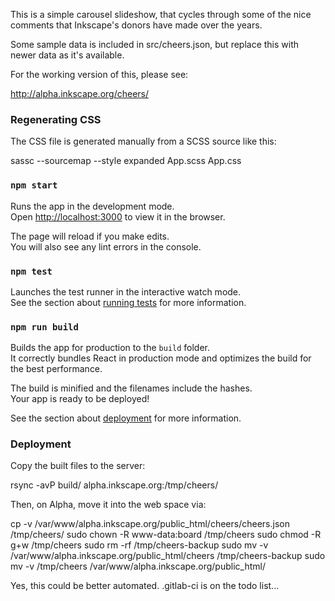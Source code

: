 This is a simple carousel slideshow, that cycles through some of the
nice comments that Inkscape's donors have made over the years.

Some sample data is included in src/cheers.json, but replace this with
newer data as it's available.

For the working version of this, please see:

  http://alpha.inkscape.org/cheers/

### Regenerating CSS

The CSS file is generated manually from a SCSS source like this:

  sassc --sourcemap --style expanded App.scss App.css

### `npm start`

Runs the app in the development mode.<br>
Open [http://localhost:3000](http://localhost:3000) to view it in the browser.

The page will reload if you make edits.<br>
You will also see any lint errors in the console.

### `npm test`

Launches the test runner in the interactive watch mode.<br>
See the section about [running tests](https://facebook.github.io/create-react-app/docs/running-tests) for more information.

### `npm run build`

Builds the app for production to the `build` folder.<br>
It correctly bundles React in production mode and optimizes the build for the best performance.

The build is minified and the filenames include the hashes.<br>
Your app is ready to be deployed!

See the section about [deployment](https://facebook.github.io/create-react-app/docs/deployment) for more information.


### Deployment

Copy the built files to the server:

  rsync -avP build/ alpha.inkscape.org:/tmp/cheers/

Then, on Alpha, move it into the web space via:

  cp -v /var/www/alpha.inkscape.org/public_html/cheers/cheers.json /tmp/cheers/
  sudo chown -R www-data:board /tmp/cheers
  sudo chmod -R g+w /tmp/cheers
  sudo rm -rf /tmp/cheers-backup
  sudo mv -v /var/www/alpha.inkscape.org/public_html/cheers /tmp/cheers-backup
  sudo mv -v /tmp/cheers /var/www/alpha.inkscape.org/public_html/

Yes, this could be better automated.  .gitlab-ci is on the todo list...
